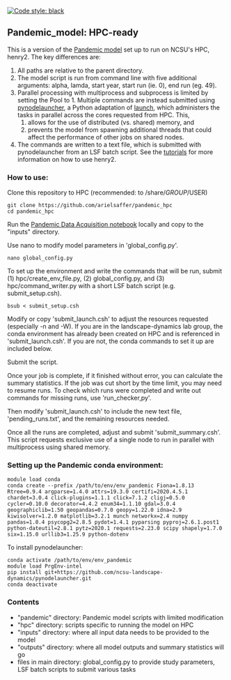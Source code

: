 [![Code style: black](https://img.shields.io/badge/code%20style-black-000000.svg)](https://github.com/psf/black)

## Pandemic_model: HPC-ready

This is a version of the [Pandemic model](https://github.com/ncsu-landscape-dynamics/Pandemic_Model) set up to run on NCSU's HPC, henry2. The key differences are:

1. All paths are relative to the parent directory.
2. The model script is run from command line with five additional arguments: alpha, lamda, start year, start run (ie. 0), end run (eg. 49).
3. Parallel processing with multiprocess and subprocess is limited by setting the Pool to 1. Multiple commands are instead submitted using [pynodelauncher](https://github.com/ncsu-landscape-dynamics/pynodelauncher), a Python adaptation of [launch](https://github.ncsu.edu/lllowe/launch), which administers the tasks in parallel across the cores requested from HPC.
This, 
    1. allows for the use of distributed (vs. shared) memory, and 
    2. prevents the model from spawning additional threads that could affect the performance of other jobs on shared nodes.
4. The commands are written to a text file, which is submitted with pynodelauncher from an LSF batch script. See the [tutorials](https://projects.ncsu.edu/hpc/Documents/LSF.php) for more information on how to use henry2. 

### How to use:

Clone this repository to HPC (recommended: to /share/$GROUP/$USER)

```
git clone https://github.com/arielsaffer/pandemic_hpc
cd pandemic_hpc
```
Run the [Pandemic Data Acquisition notebook](https://github.com/ncsu-landscape-dynamics/Pandemic_Model/blob/master/notebooks/1_data_acquisition_format.ipynb) locally and copy to the "inputs" directory.

Use nano to modify model parameters in 'global_config.py'. 
```
nano global_config.py
```

To set up the environment and write the commands that will be run, submit (1) hpc/create_env_file.py, (2) global_config.py, and (3) hpc/command_writer.py with a short LSF batch script (e.g. submit_setup.csh).

```
bsub < submit_setup.csh 
```

Modify or copy 'submit_launch.csh' to adjust the resources requested (especially -n and -W). If you are in the landscape-dynamics lab group, the conda environment has already been created on HPC and is referenced in 'submit_launch.csh'. If you are not, the conda commands to set it up are included below.

Submit the script.

Once your job is complete, if it finished without error, you can calculate the summary statistics. If the job was cut short by the time limit, you may need to resume runs. To check which runs were completed and write out commands for missing runs, use 'run_checker,py'. 

Then modify 'submit_launch.csh' to include the new text file, 'pending_runs.txt', and the remaining resources needed.

Once all the runs are completed, adjust and submit 'submit_summary.csh'. This script requests exclusive use of a single node to run in parallel with multiprocess using shared memory. 

### Setting up the Pandemic conda environment:

```
module load conda
conda create --prefix /path/to/env/env_pandemic Fiona=1.8.13 Rtree=0.9.4 argparse=1.4.0 attrs=19.3.0 certifi=2020.4.5.1 chardet=3.0.4 click-plugins=1.1.1 click=7.1.2 cligj=0.5.0 cycler=0.10.0 decorator=4.4.2 enum34=1.1.10 gdal=3.0.4 geographiclib=1.50 geopandas=0.7.0 geopy=1.22.0 idna=2.9 kiwisolver=1.2.0 matplotlib=3.2.1 munch networkx=2.4 numpy pandas=1.0.4 psycopg2=2.8.5 pydot=1.4.1 pyparsing pyproj=2.6.1.post1 python-dateutil=2.8.1 pytz=2020.1 requests=2.23.0 scipy shapely=1.7.0 six=1.15.0 urllib3=1.25.9 python-dotenv

```
To install pynodelauncher:
```
conda activate /path/to/env/env_pandemic
module load PrgEnv-intel
pip install git+https://github.com/ncsu-landscape-dynamics/pynodelauncher.git
conda deactivate
```

### Contents

- "pandemic" directory: Pandemic model scripts with limited modification
- "hpc" directory: scripts specific to running the model on HPC
- "inputs" directory: where all input data needs to be provided to the model
- "outputs" directory: where all model outputs and summary statistics will go
- files in main directory: global_config.py to provide study parameters, LSF batch scripts to submit various tasks